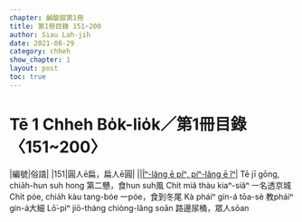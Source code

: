 ```yaml
---
chapter: 鹹酸甜第1冊
title: 第1冊目錄 151~200
author: Siau Lah-jih
date: 2021-08-29
category: chheh
show_chapter: 1
layout: post
toc: true
---
```


# Tē 1 Chheh Bo̍k-lio̍k／第1冊目錄 〈151~200〉



|編號|俗語|
|151|圓人ē扁，扁人ē圓|
||[Îⁿ-lâng ē píⁿ, píⁿ-lâng ē îⁿ](12-11.html)|
Tē jī gōng, chia̍h-hun suh hong
第二戇，食hun suh風
Chi̍t miâ thàu kiaⁿ-siâⁿ
一名透京城
Chi̍t póe, chia̍h kàu tang-bóe
一póe，食到冬尾
Kà pháiⁿ gín-á tōa-sè
教pháiⁿ gín-á大細
Lō͘-piⁿ jiō-tháng chiòng-lâng soān
路邊尿桶，眾人sōan
